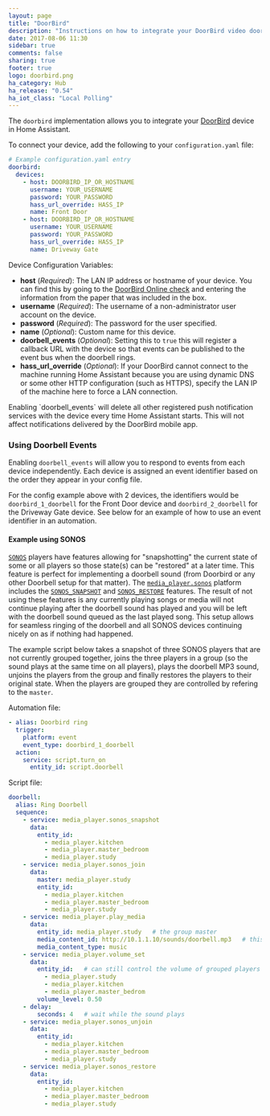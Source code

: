 ```yaml
---
layout: page
title: "DoorBird"
description: "Instructions on how to integrate your DoorBird video doorbell with Home Assistant."
date: 2017-08-06 11:30
sidebar: true
comments: false
sharing: true
footer: true
logo: doorbird.png
ha_category: Hub
ha_release: "0.54"
ha_iot_class: "Local Polling"
---
```


The `doorbird` implementation allows you to integrate your [DoorBird](http://www.doorbird.com/) device in Home Assistant.

To connect your device, add the following to your `configuration.yaml` file:

```yaml
# Example configuration.yaml entry
doorbird:
  devices:
    - host: DOORBIRD_IP_OR_HOSTNAME
      username: YOUR_USERNAME
      password: YOUR_PASSWORD
      hass_url_override: HASS_IP
      name: Front Door
    - host: DOORBIRD_IP_OR_HOSTNAME
      username: YOUR_USERNAME
      password: YOUR_PASSWORD
      hass_url_override: HASS_IP
      name: Driveway Gate
```

Device Configuration Variables:

- **host** (*Required*): The LAN IP address or hostname of your device. You can find this by going to the [DoorBird Online check](http://www.doorbird.com/checkonline) and entering the information from the paper that was included in the box.
- **username** (*Required*): The username of a non-administrator user account on the device.
- **password** (*Required*): The password for the user specified.
- **name** (*Optional*): Custom name for this device.
- **doorbell_events** (*Optional*): Setting this to `true` this will register a callback URL with the device so that events can be published to the event bus when the doorbell rings.
- **hass_url_override** (*Optional*): If your DoorBird cannot connect to the machine running Home Assistant because you are using dynamic DNS or some other HTTP configuration (such as HTTPS), specify the LAN IP of the machine here to force a LAN connection.

<p class="note warning">
Enabling `doorbell_events` will delete all other registered push notification services with the device every time Home Assistant starts. This will not affect notifications delivered by the DoorBird mobile app.
</p>

### Using Doorbell Events

Enabling `doorbell_events` will allow you to respond to events from each device independently.  Each device is assigned an event identifier based on the order they appear in your config file.

For the config example above with 2 devices, the identifiers would be `doorbird_1_doorbell` for the Front Door device and `doorbird_2_doorbell` for the Driveway Gate device. See below for an example of how to use an event identifier in an automation.

#### Example using SONOS

[`SONOS`](http://www.sonos.com) players have features allowing for "snapshotting" the current state of some or all players so those state(s) can be "restored" at a later time. This feature is perfect for implementing a doorbell sound (from Doorbird or any other Doorbell setup for that matter). The [`media_player.sonos`](/components/media_player.sonos/) platform includes the [`SONOS_SNAPSHOT`](/components/media_player.sonos/#service-sonos_snapshot) and [`SONOS_RESTORE`](/components/media_player.sonos/#service-sonos_restore) features. The result of not using these features is any currently playing songs or media will not continue playing after the doorbell sound has played and you will be left with the doorbell sound queued as the last played song. This setup allows for seamless ringing of the doorbell and all SONOS devices continuing nicely on as if nothing had happened.

The example script below takes a snapshot of three SONOS players that are not currently grouped together, joins the three players in a group (so the sound plays at the same time on all players), plays the doorbell MP3 sound, unjoins the players from the group and finally restores the players to their original state. When the players are grouped they are controlled by refering to the `master`.

Automation file:

```yaml
- alias: Doorbird ring
  trigger:
    platform: event
    event_type: doorbird_1_doorbell
  action:
    service: script.turn_on
      entity_id: script.doorbell
```

Script file:

```yaml
doorbell:
  alias: Ring Doorbell
  sequence:
    - service: media_player.sonos_snapshot
      data:
        entity_id:
          - media_player.kitchen
          - media_player.master_bedroom
          - media_player.study
    - service: media_player.sonos_join
      data:
        master: media_player.study
        entity_id:
          - media_player.kitchen
          - media_player.master_bedroom
          - media_player.study
    - service: media_player.play_media
      data:
        entity_id: media_player.study   # the group master
        media_content_id: http://10.1.1.10/sounds/doorbell.mp3   # this is on a NAS but could be HASS local
        media_content_type: music
    - service: media_player.volume_set
      data:
        entity_id:   # can still control the volume of grouped players indivdually
          - media_player.study
          - media_player.kitchen
          - media_player.master_bedrom
        volume_level: 0.50
    - delay:
        seconds: 4   # wait while the sound plays
    - service: media_player.sonos_unjoin
      data:
        entity_id:
          - media_player.kitchen
          - media_player.master_bedroom
          - media_player.study
    - service: media_player.sonos_restore
      data:
        entity_id:
          - media_player.kitchen
          - media_player.master_bedroom
          - media_player.study
```
